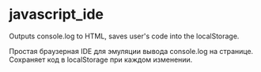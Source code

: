 # javascript_ide
Outputs console.log to HTML, saves user's code into the localStorage.

Простая браузерная IDE для эмуляции вывода console.log на странице. Сохраняет код в localStorage при каждом изменении.


